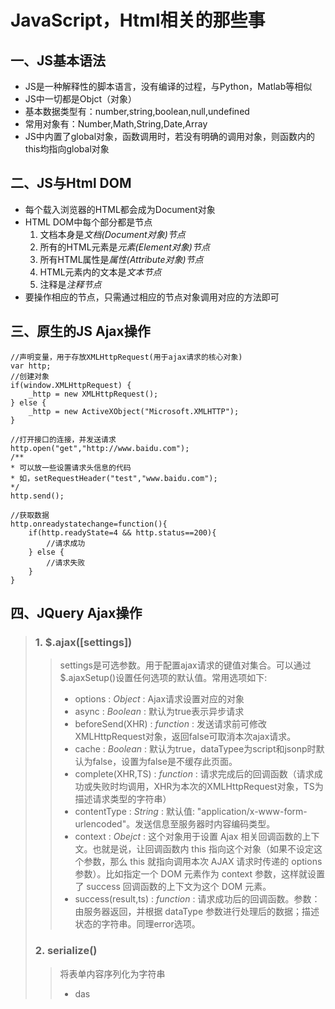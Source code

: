 # JavaScript，Html相关的那些事

## 一、JS基本语法

- JS是一种解释性的脚本语言，没有编译的过程，与Python，Matlab等相似
- JS中一切都是Objct（对象）
- 基本数据类型有：number,string,boolean,null,undefined
- 常用对象有：Number,Math,String,Date,Array
- JS中内置了global对象，函数调用时，若没有明确的调用对象，则函数内的this均指向global对象

## 二、JS与Html DOM

- 每个载入浏览器的HTML都会成为Document对象
- HTML DOM中每个部分都是节点
    1. 文档本身是*文档(Document对象)节点*
    2. 所有的HTML元素是*元素(Element对象)节点*
    3. 所有HTML属性是*属性(Attribute对象)节点*
    4. HTML元素内的文本是*文本节点*
    5. 注释是*注释节点*
- 要操作相应的节点，只需通过相应的节点对象调用对应的方法即可

## 三、原生的JS Ajax操作

    //声明变量，用于存放XMLHttpRequest(用于ajax请求的核心对象)
    var http;
    //创建对象
    if(window.XMLHttpRequest) {
        _http = new XMLHttpRequest();
    } else {
        _http = new ActiveXObject("Microsoft.XMLHTTP");
    }

    //打开接口的连接，并发送请求
    http.open("get","http://www.baidu.com");
    /**
    * 可以放一些设置请求头信息的代码
    * 如，setRequestHeader("test","www.baidu.com");
    */
    http.send();

    //获取数据
    http.onreadystatechange=function(){
        if(http.readyState=4 && http.status==200){
            //请求成功
        } else {
            //请求失败
        }
    }

## 四、JQuery Ajax操作

>### 1. $.ajax([settings])
>>settings是可选参数。用于配置ajax请求的键值对集合。可以通过$.ajaxSetup()设置任何选项的默认值。常用选项如下:
>>
>>- options : *Object* : Ajax请求设置对应的对象
>>- async : *Boolean* : 默认为true表示异步请求
>>- beforeSend(XHR) : *function* : 发送请求前可修改XMLHttpRequest对象，返回false可取消本次ajax请求。
>>- cache : *Boolean* : 默认为true，dataTypee为script和jsonp时默认为false，设置为false是不缓存此页面。
>>- complete(XHR,TS) : *function* : 请求完成后的回调函数（请求成功或失败时均调用，XHR为本次的XMLHttpRequest对象，TS为描述请求类型的字符串）
>>- contentType : *String* : 默认值: "application/x-www-form-urlencoded"。发送信息至服务器时内容编码类型。
>>- context : *Obejct* : 这个对象用于设置 Ajax 相关回调函数的上下文。也就是说，让回调函数内 this 指向这个对象（如果不设定这个参数，那么 this 就指向调用本次 AJAX 请求时传递的 options 参数）。比如指定一个 DOM 元素作为 context 参数，这样就设置了 success 回调函数的上下文为这个 DOM 元素。
>>- success(result,ts) : *function* : 请求成功后的回调函数。参数：由服务器返回，并根据 dataType 参数进行处理后的数据；描述状态的字符串。同理error选项。
>
>### 2. serialize()
>>将表单内容序列化为字符串
>>
>>- das
